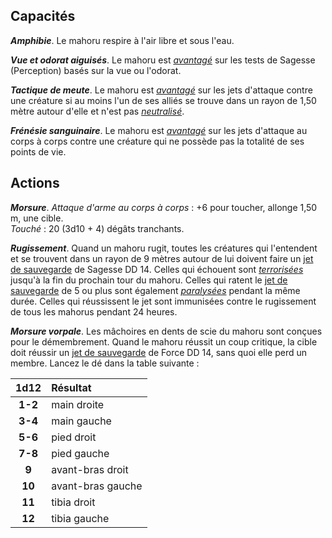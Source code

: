## Capacités
_**Amphibie**_. Le mahoru respire à l'air libre et sous l'eau.

_**Vue et odorat aiguisés**_. Le mahoru est [_avantagé_](/utiliser-les-caracteristiques/#avantage-et-desavantage) sur les tests de Sagesse (Perception) basés sur la vue ou l'odorat.

_**Tactique de meute**_. Le mahoru est [_avantagé_](/utiliser-les-caracteristiques/#avantage-et-desavantage) sur les jets d'attaque contre une créature si au moins l'un de ses alliés se trouve dans un rayon de 1,50 mètre autour d'elle et n'est pas [_neutralisé_](/gerer-la-sante-du-personnage/#neutralise).

_**Frénésie sanguinaire**_. Le mahoru est [_avantagé_](/utiliser-les-caracteristiques/#avantage-et-desavantage) sur les jets d'attaque au corps à corps contre une créature qui ne possède pas la totalité de ses points de vie.

## Actions
_**Morsure**_. _Attaque d'arme au corps à corps_ : +6 pour toucher, allonge 1,50 m, une cible.  
_Touché_ : 20 (3d10 + 4) dégâts tranchants.

_**Rugissement**_. Quand un mahoru rugit, toutes les créatures qui l'entendent et se trouvent dans un rayon de 9 mètres autour de lui doivent faire un [jet de sauvegarde](/utiliser-les-caracteristiques/#jets-de-sauvegarde) de Sagesse DD 14. Celles qui échouent sont [_terrorisées_](/gerer-la-sante-du-personnage/#terrorise) jusqu'à la fin du prochain tour du mahoru. Celles qui ratent le [jet de sauvegarde](/utiliser-les-caracteristiques/#jets-de-sauvegarde) de 5 ou plus sont également [_paralysées_](/gerer-la-sante-du-personnage/#paralyse) pendant la même durée. Celles qui réussissent le jet sont immunisées contre le rugissement de tous les mahorus pendant 24 heures.

_**Morsure vorpale**_. Les mâchoires en dents de scie du mahoru sont conçues pour le démembrement. Quand le mahoru réussit un coup critique, la cible doit réussir un [jet de sauvegarde](/utiliser-les-caracteristiques/#jets-de-sauvegarde) de Force DD 14, sans quoi elle perd un membre. Lancez le dé dans la table suivante :

|1d12|Résultat|
|:-:|:-|
|**1-2**|main droite|
|**3-4**|main gauche|
|**5-6**|pied droit|
|**7-8**|pied gauche|
|**9**|avant-bras droit|
|**10**|avant-bras gauche|
|**11**|tibia droit|
|**12**|tibia gauche|
